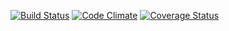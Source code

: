 [![Build Status](https://travis-ci.org/jacksy40/standbyspot.svg?branch=master)](https://travis-ci.org/jacksy40/standbyspot) [![Code Climate](https://codeclimate.com/github/jacksy40/standbyspot.png)](https://codeclimate.com/github/jacksy40/standbyspot) [![Coverage Status](https://coveralls.io/repos/jacksy40/standbyspot/badge.png)](https://coveralls.io/r/jacksy40/standbyspot)
